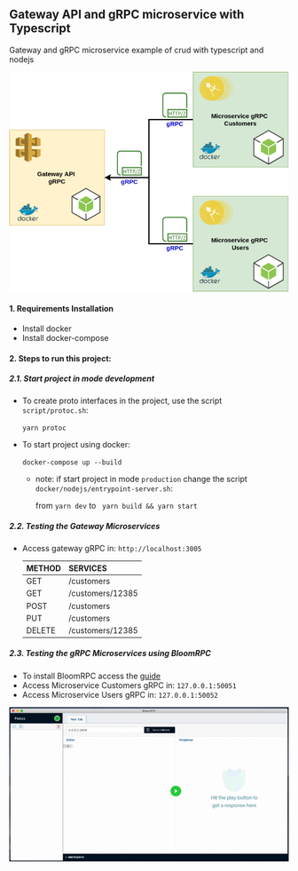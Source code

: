 ## Gateway API and gRPC microservice with Typescript
Gateway and gRPC microservice example of crud with typescript and nodejs

<p align="center">
    <img src="architecture.png" />
</p>

#### 1. Requirements Installation

* Install docker
* Install docker-compose

#### 2.  Steps to run this project:

##### 2.1. Start project in mode development

* To create proto interfaces in the project, use the script `script/protoc.sh`:
    
    `yarn protoc`
    
* To start project using docker:
        
    `docker-compose up --build`
        
    * note: if start project in mode `production` change the script `docker/nodejs/entrypoint-server.sh`:
        
        from `yarn dev` to ` yarn build && yarn start`
 
       
##### 2.2. Testing the Gateway Microservices

   * Access gateway gRPC in: `http://localhost:3005`
    
        | METHOD | SERVICES |
        | ---  | --- |
        | GET  | /customers |
        | GET  | /customers/12385 |
        | POST | /customers |
        | PUT  | /customers |
        | DELETE | /customers/12385 |
        
        
##### 2.3. Testing the gRPC Microservices using BloomRPC

* To install BloomRPC access the [guide](https://github.com/uw-labs/bloomrpc)
* Access Microservice Customers gRPC in: `127.0.0.1:50051`
* Access Microservice Users gRPC in: `127.0.0.1:50052`

<img src="editor-preview.gif" />
